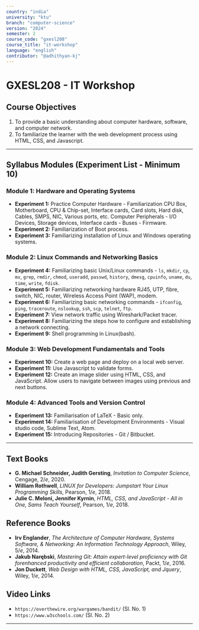 ```yaml
---
country: "india"
university: "ktu"
branch: "computer-science"
version: "2024"
semester: 2
course_code: "gxesl208"
course_title: "it-workshop"
language: "english"
contributor: "@adhithyan-kj"
---
```


# GXESL208 - IT Workshop

## Course Objectives
1. To provide a basic understanding about computer hardware, software, and computer network.
2. To familiarize the learner with the web development process using HTML, CSS, and Javascript.

---
## Syllabus Modules (Experiment List - Minimum 10)

### Module 1: Hardware and Operating Systems
- **Experiment 1:** Practice Computer Hardware - Familiarization CPU Box, Motherboard, CPU & Chip-set, Interface cards, Card slots, Hard disk, Cables, SMPS, NIC, Various ports, etc. Computer Peripherals - I/O Devices, Storage devices, Interface cards - Buses - Firmware.
- **Experiment 2:** Familiarization of Boot process.
- **Experiment 3:** Familiarizing installation of Linux and Windows operating systems.

### Module 2: Linux Commands and Networking Basics
- **Experiment 4:** Familiarizing basic Unix/Linux commands - `ls`, `mkdir`, `cp`, `mv`, `grep`, `rmdir`, `chmod`, `useradd`, `passwd`, `history`, `dmesg`, `cpuinfo`, `uname`, `du`, `time`, `write`, `fdisk`.
- **Experiment 5:** Familiarizing networking hardware RJ45, UTP, fibre, switch, NIC, router, Wireless Access Point (WAP), modem.
- **Experiment 6:** Familiarizing basic networking commands - `ifconfig`, `ping`, `traceroute`, `nslookup`, `ssh`, `scp`, `telnet`, `ftp`.
- **Experiment 7:** View network traffic using Wireshark/Packet tracer.
- **Experiment 8:** Familiarizing the steps how to configure and establishing a network connecting.
- **Experiment 9:** Shell programming in Linux(bash).

### Module 3: Web Development Fundamentals and Tools
- **Experiment 10:** Create a web page and deploy on a local web server.
- **Experiment 11:** Use Javascript to validate forms.
- **Experiment 12:** Create an image slider using HTML, CSS, and JavaScript. Allow users to navigate between images using previous and next buttons.

### Module 4: Advanced Tools and Version Control
- **Experiment 13:** Familiarisation of LaTeX - Basic only.
- **Experiment 14:** Familiarisation of Development Environments - Visual studio code, Sublime Text, Atom.
- **Experiment 15:** Introducing Repositories - Git / Bitbucket.

---
## Text Books
- **G. Michael Schneider, Judith Gersting**, *Invitation to Computer Science*, Cengage, $2/e$, 2020.
- **William Rothwell**, *LINUX for Developers: Jumpstart Your Linux Programming Skills*, Pearson, $1/e$, 2018.
- **Julie C. Meloni, Jennifer Kyrnin**, *HTML, CSS, and JavaScript - All in One, Sams Teach Yourself*, Pearson, $1/e$, 2018.

## Reference Books
- **Irv Englander**, *The Architecture of Computer Hardware, Systems Software, & Networking: An Information Technology Approach*, Wiley, $5/e$, 2014.
- **Jakub Narębski**, *Mastering Git: Attain expert-level proficiency with Git forenhanced productivity and efficient collaboration*, Packt, $1/e$, 2016.
- **Jon Duckett**, *Web Design with HTML, CSS, JavaScript, and Jquery*, Wiley, $1/e$, 2014.

## Video Links
- `https://overthewire.org/wargames/bandit/` (Sl. No. 1)
- `https://www.w3schools.com/` (Sl. No. 2)

---